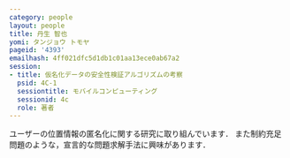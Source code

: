 ```yaml
---
category: people
layout: people
title: 丹生 智也
yomi: タンジョウ トモヤ
pageid: '4393'
emailhash: 4ff021dfc5d1db1c01aa13ece0ab67a2
session:
- title: 仮名化データの安全性検証アルゴリズムの考察
  psid: 4C-1
  sessiontitle: モバイルコンピューティング
  sessionid: 4c
  role: 著者
---
```

ユーザーの位置情報の匿名化に関する研究に取り組んでいます．
また制約充足問題のような，宣言的な問題求解手法に興味があります．
